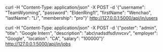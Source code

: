 curl -H "Content-Type: application/json" -X POST -d '{"username": "TeamWyoming", "password": "EldenRing1!", "firstName": "Wenchao", "lastName": "Li", "membership": "pro"}' http://127.0.0.1:5000/api/in/users

curl -H "Content-Type: application/json" -X POST -d '{"poster": "admin", "title": "Google Intern", "description": "abc\nadsdfsd\nvcxv", "employer": "Google", "location": "CA", "salary": "100000"}' http://127.0.0.1:5000/api/in/jobs

